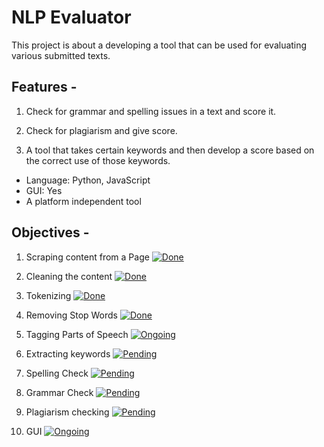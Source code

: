 
# NLP Evaluator

This project is about a developing a tool that can be used for evaluating various submitted texts.

## Features - 

1. Check for grammar and spelling issues in a text and score it.
    
2. Check for plagiarism and give score.
    
3. A tool that takes certain keywords and then develop a score based on the correct use of those keywords.

* Language: Python, JavaScript  
* GUI: Yes
* A platform independent tool

## Objectives - 

1. Scraping content from a Page [![Done](https://img.shields.io/badge/Completed-Done-brightgreen)]()

2. Cleaning the content [![Done](https://img.shields.io/badge/Completed-Done-brightgreen)]()

3. Tokenizing [![Done](https://img.shields.io/badge/Completed-Done-brightgreen)]()

4. Removing Stop Words [![Done](https://img.shields.io/badge/Completed-Done-brightgreen)]()

5. Tagging Parts of Speech [![Ongoing](https://img.shields.io/badge/Ongoing-In%20Progress-blue)]()

6. Extracting keywords [![Pending](https://img.shields.io/badge/Incomplete-Pending-orange)]()

7. Spelling Check [![Pending](https://img.shields.io/badge/Incomplete-Pending-orange)]()

8. Grammar Check [![Pending](https://img.shields.io/badge/Incomplete-Pending-orange)]()

9. Plagiarism checking [![Pending](https://img.shields.io/badge/Incomplete-Pending-orange)]()

10. GUI [![Ongoing](https://img.shields.io/badge/Ongoing-In%20Progress-blue)]()
